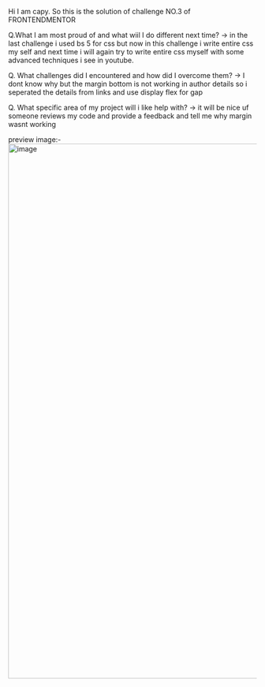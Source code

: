  Hi I am capy. So this is the solution of challenge NO.3 of FRONTENDMENTOR


 Q.What I am most proud of and what wiil I do different next time?
 -> in the last challenge i used bs 5 for css but now in this challenge i write entire css my self and next time i will again try to write entire css myself with some advanced techniques i see in youtube.

 Q. What challenges did I encountered and how did I overcome them?
 -> I dont know why but the margin bottom is not working in author details so i seperated the details from links and use display flex for gap


 Q. What specific area of my project will i like help with?
 -> it will be nice uf someone reviews my code and provide a feedback and tell me why margin wasnt working 


  preview image:-
  <img width="1916" height="1085" alt="image" src="https://github.com/user-attachments/assets/1ee821ca-f92d-453d-b0d4-e5fc5913e7d5" />


